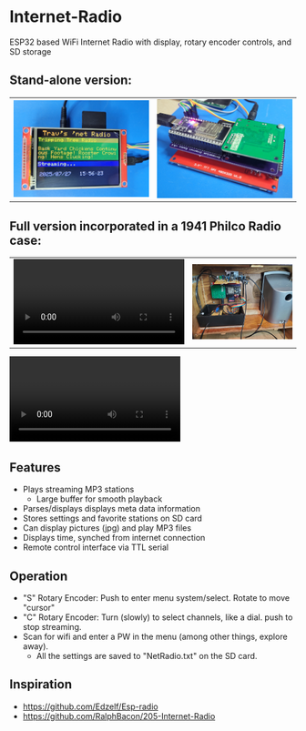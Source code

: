# Internet-Radio
ESP32 based WiFi Internet Radio with display, rotary encoder controls, and SD storage

## Stand-alone version:
|||
|--|--|
|![Stand-alone front](Pictures/stand-alone/20250727_155624.jpg)|![Stand-alone back](Pictures/stand-alone/20250727_154016.jpg)|

## Full version incorporated in a 1941 Philco Radio case:
|||
|--|--|
|<video src="Pictures/1941 Philco/Internet Radio_01.mp4" title="1941 Philco project"></video>|![alt text](<Pictures/1941 Philco/20220625_173046.jpg>)|

<video controls src="Pictures/1941 Philco/Internet Radio_01.mp4" title="Title"></video>

## Features
* Plays streaming MP3 stations
  * Large buffer for smooth playback
* Parses/displays displays meta data information
* Stores settings and favorite stations on SD card
* Can display pictures (jpg) and play MP3 files
* Displays time, synched from internet connection
* Remote control interface via TTL serial

## Operation
* "S" Rotary Encoder: Push to enter menu system/select.  Rotate to move "cursor"
* "C" Rotary Encoder: Turn (slowly) to select channels, like a dial.  push to stop streaming.
* Scan for wifi and enter a PW in the menu (among other things, explore away).
  * All the settings are saved to "NetRadio.txt" on the SD card. 

## Inspiration
* https://github.com/Edzelf/Esp-radio
* https://github.com/RalphBacon/205-Internet-Radio

